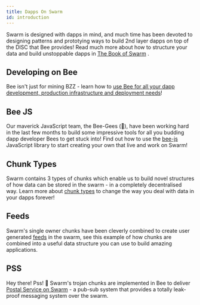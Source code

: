 ```yaml
---
title: Dapps On Swarm
id: introduction
---
```


Swarm is designed with dapps in mind, and much time has been devoted to designing patterns and prototying ways to build 2nd layer dapps on top of the DISC that Bee provides! Read much more about how to structure your data and build unstoppable dapps in <a href="/the-book-of-swarm.pdf" target="_blank" rel="noopener noreferrer">The Book of Swarm</a> .

## Developing on Bee

Bee isn't just for mining BZZ - learn how to [use Bee for all your dapp development, production infrastructure and deployment needs](/docs/dapps-on-swarm/develop-on-bee)!

## Bee JS

Our maverick JavaScript team, the Bee-Gees (🕺), have been working hard in the last few months to build some impressive tools for all you budding dapp developer Bees to get stuck into! Find out how to use the [bee-js](/docs/dapps-on-swarm/bee-js) JavaScript library to start creating your own that live and work on Swarm!

## Chunk Types

Swarm contains 3 types of chunks which enable us to build novel
structures of how data can be stored in the swarm - in a completely
decentralised way. Learn more about
[chunk types](/docs/dapps-on-swarm/chunk-types)
to change the way you deal with data in your dapps forever!

## Feeds

Swarm's single owner chunks have been cleverly combined to create user
generated [feeds](/docs/dapps-on-swarm/feeds) in the swarm, see this
example of how chunks are combined into a useful data structure you
can use to build amazing applications.

## PSS

Hey there! Pss! 🤫 Swarm's trojan chunks are implemented in Bee to
deliver [Postal Service on Swarm](/docs/dapps-on-swarm/pss) - a
pub-sub system that provides a totally leak-proof messaging system
over the swarm.
